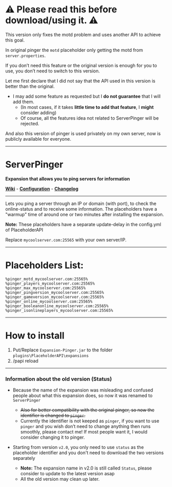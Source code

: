 
# ⚠ Please read this before download/using it. ⚠ 
This version only fixes the motd problem and uses another API to achieve this goal.

In original pinger the `motd` placeholder only getting the motd from `server.properties`.

If you don’t need this feature or the original version is enough for you to use, you don’t need to switch to this version.

Let me first declare that I did not say that the API used in this version is better than the original.
* I may add some feature as requested but I **do not guarantee** that I will add them. 
  * (In most cases, if it takes **little time to add that feature**, I **might** consider adding)
  * Of course, all the features idea not related to ServerPinger will be rejected.

And also this version of pinger is used privately on my own server, now is publicly available for everyone.

---

# ServerPinger
**Expansion that allows you to ping servers for information**

**[Wiki](https://github.com/HappyAreaBean/Pinger-PAPI-Expansion/wiki)** - **[Configuration](https://github.com/HappyAreaBean/Pinger-PAPI-Expansion/wiki/Configuration)** - **[Changelog](https://github.com/HappyAreaBean/Pinger-PAPI-Expansion/wiki/Changelog)**

---

Lets you ping a server through an IP or domain (with port), to check the online-status and to receive some information.
The placeholders have a "warmup" time of around one or two minutes after installing the expansion.

**Note:** These placeholders have a separate update-delay in the config.yml of PlaceholderAPI

Replace `mycoolserver.com:25565` with your own server/IP.

---

# Placeholders List:
```
%pinger_motd_mycoolserver.com:25565%
%pinger_players_mycoolserver.com:25565%
%pinger_max_mycoolserver.com:25565%
%pinger_pingversion_mycoolserver.com:25565%
%pinger_gameversion_mycoolserver.com:25565%
%pinger_online_mycoolserver.com:25565%
%pinger_booleanonline_mycoolserver.com:25565%
%pinger_isonlineplayers_mycoolserver.com:25565%
```

---

# How to install
1. Put/Replace `Expansion-Pinger.jar` to the folder `plugins\PlaceholderAPI\expansions`
2. /papi reload

---

### Information about the old version (Status)
* Because the name of the expansion was misleading and confused people about what this expansion does, so now it was renamed to `ServerPinger`
  * ~~Also for better compatibility with the original pinger, so now the identifier is changed to `pinger`.~~
  * Currently the identifier is not keeped as `pinger`, if you want to use `pinger` and you wish don’t need to change anything then runs smoothly, please contact me! If most people want it, I would consider changing it to pinger.

* Starting from version `v2.0`, you only need to use `status` as the placeholder identifier and you don't need to download the two versions separately 
  * **Note:** The expansion name in v2.0 is still called `Status`, please consider to update to the latest version asap
  * All the old version may clean up later.
